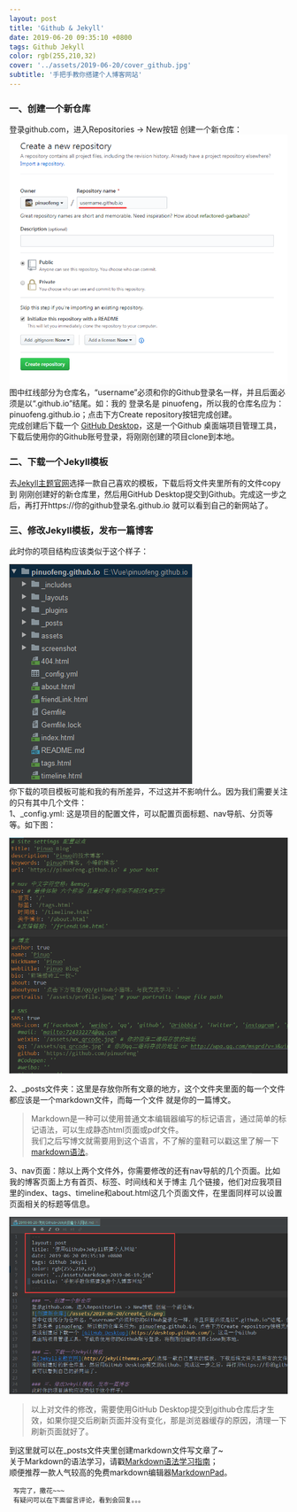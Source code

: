 ```yaml
---
layout: post
title: 'Github & Jekyll'
date: 2019-06-20 09:35:10 +0800
tags: Github Jekyll
color: rgb(255,210,32)
cover: '../assets/2019-06-20/cover_github.jpg'
subtitle: '手把手教你搭建个人博客网站'
---
```

        
### 一、创建一个新仓库 
登录github.com，进入Repositories -> New按钮 创建一个新仓库：     
![创建新仓库](/assets/2019-06-20/create_io.png)    
图中红线部分为仓库名，“username”必须和你的Github登录名一样，并且后面必须是以“.github.io”结尾。如：我的
登录名是 pinuofeng，所以我的仓库名应为：pinuofeng.github.io；点击下方Create repository按钮完成创建。    
完成创建后下载一个 [GitHub Desktop](https://desktop.github.com/)，这是一个Github
桌面端项目管理工具，下载后使用你的Github账号登录，将刚刚创建的项目clone到本地。    

### 二、下载一个Jekyll模板
去[Jekyll主题官网](http://jekyllthemes.org/)选择一款自己喜欢的模板，下载后将文件夹里所有的文件copy到
刚刚创建好的新仓库里，然后用GitHub Desktop提交到Github。完成这一步之后，再打开https://你的github登录名.github.io
就可以看到自己的新网站了。

### 三、修改Jekyll模板，发布一篇博客
此时你的项目结构应该类似于这个样子：     

![项目结构](/assets/2019-06-20/project_dir.png)      
你下载的项目模板可能和我的有所差异，不过这并不影响什么。因为我们需要关注的只有其中几个文件：       
1、_config.yml: 这是项目的配置文件，可以配置页面标题、nav导航、分页等等。如下图：    
  
![配置文件](/assets/2019-06-20/io_config.png)        

2、_posts文件夹：这里是存放你所有文章的地方，这个文件夹里面的每一个文件都应该是一个markdown文件，而每一个文件
就是你的一篇博文。    
>Markdown是一种可以使用普通文本编辑器编写的标记语言，通过简单的标记语法，可以生成静态html页面或pdf文件。     
我们之后写博文就需要用到这个语言，不了解的童鞋可以戳这里了解一下[markdown语法](https://www.jianshu.com/p/f3147a804368)。    

3、nav页面：除以上两个文件外，你需要修改的还有nav导航的几个页面。比如我的博客页面上方有首页、标签、时间线和关于博主
几个链接，他们对应我项目里的index、tags、timeline和about.html这几个页面文件，在里面同样可以设置页面相关的标题等信息。    

![项目结构](/assets/2019-06-20/page_config.png)      

>以上对文件的修改，需要使用GitHub Desktop提交到github仓库后才生效，如果你提交后刷新页面并没有变化，那是浏览器缓存的原因，清理一下刷新页面就好了。     

到这里就可以在_posts文件夹里创建markdown文件写文章了~  
关于Markdown的语法学习，请戳[Markdown语法学习指南](https://pinuofeng.github.io/2019/06/20/Markdown.html)；    
顺便推荐一款人气较高的免费markdown编辑器[MarkdownPad](http://markdownpad.com/)。

      

     写完了，撒花~~~     
     有疑问可以在下面留言评论，看到会回复。。。     
     
